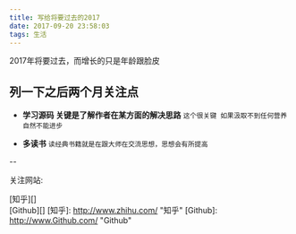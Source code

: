 ```yaml
---
title: 写给将要过去的2017
date: 2017-09-20 23:58:03
tags: 生活
---
```


2017年将要过去，而增长的只是年龄跟脸皮

列一下之后两个月关注点
---
 
* **学习源码 关键是了解作者在某方面的解决思路**
`这个很关键 如果汲取不到任何营养自然不能进步`

* **多读书**
`读经典书籍就是在跟大师在交流思想，思想会有所提高`

--

关注网站:

[知乎][]  
[Github][]
[知乎]: http://www.zhihu.com/ "知乎"
[Github]: http://www.Github.com/ "Github"
